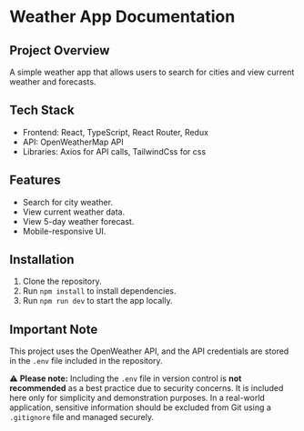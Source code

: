 # Weather App Documentation

## Project Overview

A simple weather app that allows users to search for cities and view current weather and forecasts.

## Tech Stack

- Frontend: React, TypeScript, React Router, Redux
- API: OpenWeatherMap API
- Libraries: Axios for API calls, TailwindCss for css

## Features

- Search for city weather.
- View current weather data.
- View 5-day weather forecast.
- Mobile-responsive UI.

## Installation

1. Clone the repository.
2. Run `npm install` to install dependencies.
3. Run `npm run dev` to start the app locally.

## Important Note

This project uses the OpenWeather API, and the API credentials are stored in the `.env` file included in the repository.

⚠️ **Please note:** Including the `.env` file in version control is **not recommended** as a best practice due to security concerns. It is included here only for simplicity and demonstration purposes. In a real-world application, sensitive information should be excluded from Git using a `.gitignore` file and managed securely.

